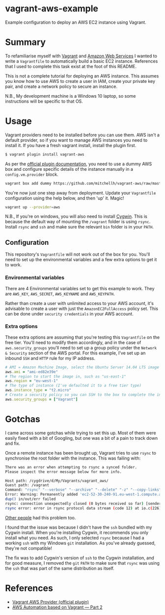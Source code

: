 # vagrant-aws-example
Example configuration to deploy an AWS EC2 instance using Vagrant.

# Summary
To refamiliarise myself with [Vagrant](https://www.vagrantup.com/) and [Amazon Web Services](https://aws.amazon.com/) I wanted to write a `Vagrantfile` to automatically build a basic EC2 instance. References that I used to complete this task exist at the foot of this README.

This is not a complete tutorial for deploying an AWS instance. This assumes you know how to use AWS to create a user in IAM, create your private key pair, and create a network policy to secure an instance.

N.B., My development machine is a Windows 10 laptop, so some instructions will be specific to that OS.

# Usage
Vagrant providers need to be installed before you can use them. AWS isn't a default provider, so if you want to manage AWS instances you need to install it. If you have a fresh vagrant install, install the plugin first.

```bash
$ vagrant plugin install vagrant-aws
```

As per the [official plugin documentation](https://github.com/mitchellh/vagrant-aws), you need to use a dummy AWS box and configure specific details of the instance manually in a `config.vm.provider` block.

```bash
vagrant box add dummy https://github.com/mitchellh/vagrant-aws/raw/master/dummy.box
```

You're now just one step away from deployment. Update your `Vagrantfile` configuration using the help below, and then 'up' it. Magic!

```bash
vagrant up --provider=aws
```

N.B., If you're on windows, you will also need to install [Cygwin](https://www.cygwin.com/install.html). This is because the default way of mounting the `/vagrant` folder is using `rsync`. Install `rsync` and `ssh` and make sure the relevant `bin` folder is in your `PATH`.

## Configuration
This repository's `Vagrantfile` will not work out of the box for you. You'll need to set up the environmental variables and a few extra options to get it to work.

### Environmental variables
There are 4 Environmental variables set to get this example to work. They are `AWS_KEY`, `AWS_SECRET`, `AWS_KEYNAME` and `AWS_KEYPATH`.

Rather than create a user with unlimited access to your AWS account, it's advisable to create a user with just the `AmazonEC2FullAccess` policy set. This can be done under `security credentials` in your AWS account.

### Extra options
These extra options are assuming that you're testing this `Vagrantfile` on the free tier. You'll need to modify them accordingly, and in the case of `aws.security_groups` you'll need to set up a group policy under the `Network & Security` section of the AWS portal. For this example, I've set up an inbound `SSH` and `HTTP` rule for my IP address.

```ruby
# AMI = Amazon Machine Image, select the Ubuntu Server 14.04 LTS image for your region
aws.ami = "ami-ed82e39e"
# The region to start the image in, such as "us-east-1"
aws.region = "eu-west-1"
# The type of instance (I've defaulted it to a free tier type)
aws.instance_type = "t2.micro"
# Create a security policy so you can SSH to the box to complete the install
aws.security_groups = ["Vagrant"]
```

# Gotchas
I came across some gotchas while trying to set this up. Most of them were easily fixed with a bit of Googling, but one was a bit of a pain to track down and fix.

Once a remote instance has been brought up, Vagrant tries to use `rsync` to synchronise the root folder with the instance. This was failing with:

```bash
There was an error when attempting to rsync a synced folder.
Please inspect the error message below for more info.

Host path: /cygdrive/d/My/Vagrants/vagrant_aws/
Guest path: /vagrant
Command: "rsync" "--verbose" "--archive" "--delete" "-z" "--copy-links" "--chmod=ugo=rwX" "--no-perms" "--no-owner" "--no-group" "--rsync-path" "sudo rsync" "-e" "ssh -p 22 -o StrictHostKeyChecking=no -o IdentitiesOnly=true -o UserKnownHostsFile=/dev/null -i 'D:/My/Vagrants/id_rsa'" "--exclude" ".vagrant/" "/cygdrive/d/My/Vagrants/vagrant_aws/" "ubuntu@ec2-52-30-240-91.eu-west-1.compute.amazonaws.com:/vagrant"
Error: Warning: Permanently added 'ec2-52-30-240-91.eu-west-1.compute.amazonaws.com,52.30.240.91' (ECDSA) to the list of known hosts.
dup() in/out/err failed
rsync: connection unexpectedly closed (0 bytes received so far) [sender]
rsync error: error in rsync protocol data stream (code 12) at io.c(226) [sender=3.1.2]
```

[Other people](https://github.com/mitchellh/vagrant/issues/6677) had this problem too.

I found that the issue was because I didn't have the `ssh` bundled with my Cygwin install. When you're installing Cygwin, it recommends you only install what you need. As such, I only selected `rsync` because I had a working `ssh` with my Windows `git` installation. As you've already guessed, they're not compatible!

The fix was to add Cygwin's version of `ssh` to the Cygwin installation, and for good measure, I removed the `git`  `PATH` to make sure that `rsync` was using the `ssh` that was part of the same distribution as itself.

# References
- [Vagrant AWS Provider (official plugin)](https://github.com/mitchellh/vagrant-aws)
- [AWS Automation based on Vagrant — Part 2](https://oliverveits.wordpress.com/2016/04/01/aws-automation-using-vagrant-a-hello-world-example/)

